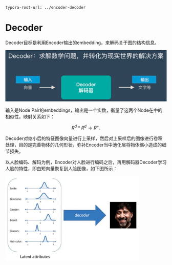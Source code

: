```
typora-root-url: ../encoder-decoder
```

# Decoder

Decoder目标是利用Encoder输出的embedding，来解码关于图的结构信息。

![](../../../images/generative_adversarial_network/encoder_decoder/decoder-2.png)



输入是Node Pair的embeddings，输出是一个实数，衡量了这两个Node在中的相似性，映射关系如下：

$$\begin{equation}R^{d} * R^{d}\to R^{+}\end{equation}.                                 \tag{1}$$

Decoder对缩小后的特征图像向量进行上采样，然后对上采样后的图像进行卷积处理，目的是完善物体的几何形状，弥补Encoder当中池化层将物体缩小造成的细节损失。

以人脸编码、解码为例，Encoder对人脸进行编码之后，再用解码器Decoder学习人脸的特性，即由短向量恢复到人脸图像，如下图所示：

![](../../../images/generative_adversarial_network/encoder_decoder/face-decoder.png)

